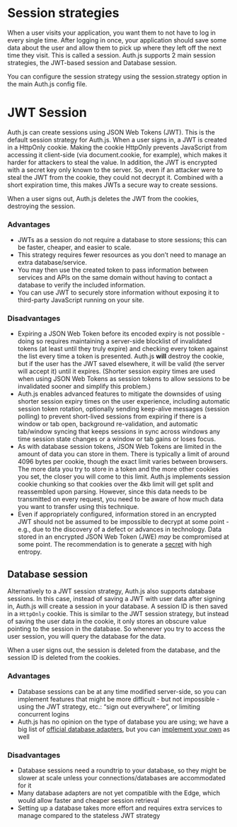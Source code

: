 # Session strategies

When a user visits your application, you want them to not have to log in every single time. After logging in once, your application should save some data about the user and allow them to pick up where they left off the next time they visit. This is called a session. Auth.js supports 2 main session strategies, the JWT-based session and Database session.

You can configure the session strategy using the session.strategy option in the main Auth.js config file.

# JWT Session

Auth.js can create sessions using JSON Web Tokens (JWT). This is the default session strategy for Auth.js. When a user signs in, a JWT is created in a HttpOnly cookie. Making the cookie HttpOnly prevents JavaScript from accessing it client-side (via document.cookie, for example), which makes it harder for attackers to steal the value. In addition, the JWT is encrypted with a secret key only known to the server. So, even if an attacker were to steal the JWT from the cookie, they could not decrypt it. Combined with a short expiration time, this makes JWTs a secure way to create sessions.

When a user signs out, Auth.js deletes the JWT from the cookies, destroying the session.

### Advantages

- JWTs as a session do not require a database to store sessions; this can be faster, cheaper, and easier to scale.
- This strategy requires fewer resources as you don’t need to manage an extra database/service.
- You may then use the created token to pass information between services and APIs on the same domain without having to contact a database to verify the included information.
- You can use JWT to securely store information without exposing it to third-party JavaScript running on your site.

### Disadvantages

- Expiring a JSON Web Token before its encoded expiry is not possible - doing so requires maintaining a server-side blocklist of invalidated tokens (at least until they truly expire) and checking every token against the list every time a token is presented. Auth.js **will** destroy the cookie, but if the user has the JWT saved elsewhere, it will be valid (the server will accept it) until it expires. (Shorter session expiry times are used when using JSON Web Tokens as session tokens to allow sessions to be invalidated sooner and simplify this problem.)
- Auth.js enables advanced features to mitigate the downsides of using shorter session expiry times on the user experience, including automatic session token rotation, optionally sending keep-alive messages (session polling) to prevent short-lived sessions from expiring if there is a window or tab open, background re-validation, and automatic tab/window syncing that keeps sessions in sync across windows any time session state changes or a window or tab gains or loses focus.
- As with database session tokens, JSON Web Tokens are limited in the amount of data you can store in them. There is typically a limit of around 4096 bytes per cookie, though the exact limit varies between browsers. The more data you try to store in a token and the more other cookies you set, the closer you will come to this limit. Auth.js implements session cookie chunking so that cookies over the 4kb limit will get split and reassembled upon parsing. However, since this data needs to be transmitted on every request, you need to be aware of how much data you want to transfer using this technique.
- Even if appropriately configured, information stored in an encrypted JWT should not be assumed to be impossible to decrypt at some point - e.g., due to the discovery of a defect or advances in technology. Data stored in an encrypted JSON Web Token (JWE) _may_ be compromised at some point. The recommendation is to generate a [secret](https://authjs.dev/reference/core#secret) with high entropy.

## Database session[](https://authjs.dev/concepts/session-strategies#database-session)

Alternatively to a JWT session strategy, Auth.js also supports database sessions. In this case, instead of saving a JWT with user data after signing in, Auth.js will create a session in your database. A session ID is then saved in a `HttpOnly` cookie. This is similar to the JWT session strategy, but instead of saving the user data in the cookie, it only stores an obscure value pointing to the session in the database. So whenever you try to access the user session, you will query the database for the data.

When a user signs out, the session is deleted from the database, and the session ID is deleted from the cookies.

### Advantages[](https://authjs.dev/concepts/session-strategies#advantages-1)

- Database sessions can be at any time modified server-side, so you can implement features that might be more difficult - but not impossible - using the JWT strategy, etc.: “sign out everywhere”, or limiting concurrent logins
- Auth.js has no opinion on the type of database you are using; we have a big list of [official database adapters](https://authjs.dev/getting-started/database), but you can [implement your own](https://authjs.dev/guides/creating-a-database-adapter) as well

### Disadvantages[](https://authjs.dev/concepts/session-strategies#disadvantages-1)

- Database sessions need a roundtrip to your database, so they might be slower at scale unless your connections/databases are accommodated for it
- Many database adapters are not yet compatible with the Edge, which would allow faster and cheaper session retrieval
- Setting up a database takes more effort and requires extra services to manage compared to the stateless JWT strategy
